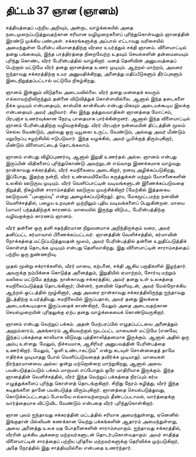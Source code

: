 # திட்டம் 37 ஞான (ஞானம்)

சத்தியத்தைப் பற்றிய அறிவும், அன்றாட வாழ்க்கையில் அதை நடைமுறைப்படுத்துவதற்கான சரியான வழிமுறைகளைப் புரிந்துகொள்வதும் ஞானத்தின் இரண்டு முக்கிய பண்புகள். சக்கரங்களுக்கு அப்பால் எட்டாவது வரிசையில் அமைந்துள்ள பேரின்ப விமானத்திற்கு வீரரை உயர்த்தும் சக்தி ஞானம். விளையாட்டில் தனது பங்கையும், இந்த பாத்திரத்தை நிறைவேற்ற உதவும் செயல்களின் தன்மையையும் புரிந்து கொண்ட வீரர் பேரின்பத்தில் வாழ்கிறார். மனத் தெளிவின் அனுபவத்தைப் பெற்றால் மட்டுமே வீரர் தனது ஞானத்தை உணர முடியும். ஆற்றல் மாற்றம், அவரை ஐந்தாவது சக்கரத்திற்கு உயர அனுமதிக்கிறது, அனைத்து மதிப்பீடுகளும் தீர்ப்புகளும் இடைநிறுத்தப்பட்டால் மட்டுமே நிகழ்கிறது.

ஞானம் இன்னும் விடுதலை அடையவில்லை. வீரர் தனது மனதைக் கவரும் எல்லாவற்றிலிருந்தும் தன்னை விடுவித்துக் கொள்ளவில்லை. ஆனால் இந்த தடைகளை நீக்க முடியும் என்பதையும், காஸ்மிக் கான்சியஸ் என்பது மிகவும் அடையக்கூடிய இலக்கு என்பதையும் அவர் அறிவார். சில இந்து தத்துவவாதிகள் ஞானத்தை மோட்சம், பிரபஞ்ச உணர்வுக்கான நேரடி பாதையாக பார்க்கின்றனர். ஆனால் இந்த விளையாட்டில் ஞானம் பேரின்பத்திற்கு வழிவகுக்கிறது. வீரர் பிரபஞ்ச நன்மையின் திட்டத்தின் மூலம் செல்ல வேண்டும், அல்லது ஒரு டியூஸை உருட்ட வேண்டும், அல்லது அவர் மீண்டும் மறுபிறப்பு சுழற்சியில் ஈடுபடுவார். இந்த வழக்கில், அவர் பூமிக்குத் திரும்புகிறார், மீண்டும் விளையாட்டைத் தொடங்கலாம்.

ஞானம் என்பது விழிப்புணர்வு, ஆனால் இறுதி உணர்தல் அல்ல. ஞானம் என்பது இருப்பின் விதிகளைப் புரிந்துகொண்டு அவற்றுடன் எவ்வாறு இணக்கமாக வாழ்வது. நான்காவது சக்கரத்தில், வீரர் சமநிலையை அடைகிறார், நனவு அழிக்கப்படுகிறது, இப்போது, இதற்கு நன்றி, வீரர் உண்மையிலேயே கருத்துக்கள் மற்றும் யோசனைகளின் உலகில் ஊடுருவ முடியும். வீரர் வெளிப்பாட்டின் வடிவங்களுடன் இணைக்கப்படுவதை நிறுத்தி, நிகழ்வின் சாராம்சத்தில் ஊடுருவ முயற்சிக்கிறார் (மேற்கில் இத்தகைய ஊடுருவல் "புலனாய்வு" என்று அழைக்கப்படுகிறது). தூய, மேகமூட்டமற்ற நனவின் வெளிச்சத்தில், பழைய உறவுகள் முற்றிலும் புதிய வடிவங்களைப் பெறுகின்றன. மாயை (மாயா) பந்தத்திற்குக் காரணம். மாயையில் இருந்து விடுபட, பேரின்பத்திற்கு வழிவகுக்கும் காரணம் ஞானம்.

வீரர் தன்னை ஒரு தனி சுதந்திரமான நிறுவனமாக அறிந்திருக்கும் வரை, அவர் தனிப்பட்ட கர்மாவால் பிணைக்கப்பட்டவர். ஞானத்தின் வெளிச்சத்தில், கர்மாவின் நோக்கத்தை மட்டுப்படுத்துவதன் மூலம், அவர் பேரின்பத்தில் தன்னை உறுதிப்படுத்திக் கொள்ளத் தொடங்க முடியும் என்பது தெளிவாகிறது. இது விளையாட்டின் சாராம்சத்தைப் பற்றிய ஒரு நுண்ணறிவு.

முதல் மூன்று சக்ராக்களில், வீரர் மாயை, கற்பனை, சக்தி ஆகிய பகுதிகளில் இழந்தார். அவருக்கு நம்பிக்கை கொடுத்த அனைத்தும், இறுதியில் ஏமாற்றம், சோர்வு மற்றும் வலியை மட்டுமே தந்தது. நான்காவது சக்கரத்தில், அவர் தனது உள் உலகத்தை சமநிலைப்படுத்தத் தொடங்கினார்; பின்னர், நனவின் தெளிவுடன், அவர் மேல்நோக்கிய ஆற்றல் ஓட்டத்தில் மூழ்கினார், அது அவரை நான்காவது சக்கரத்திலிருந்து ஐந்தாவது இடத்திற்கு உயர்த்தியது. சமநிலையில் இருப்பதால், அவர் தனது இலக்கை அடையக்கூடியதாக இருப்பதைக் காண்கிறார், மேலும் அதை அடைவதற்கான செயல்முறையின் புரிதலுக்கு ஏற்ப தனது வாழ்க்கையைக் கொண்டுவருகிறார்.

ஞானம் என்பது வெற்றுப் பக்கம். அதன் மேற்பரப்பில் எழுதப்பட்டவை அனைத்தும் அஹம்காரம், அகங்காரம் ஆகியவற்றால் மூடப்பட்ட மாயைகள் மட்டுமே (எனவே, இந்தப் பக்கத்தை காலியாக விடுவது புத்திசாலித்தனமாக இருக்கும். ஆனால் அதில் ஒரு அம்பு உள்ளது. மேலும், நிச்சயமாக, ஆசிரியர் அனுபவத்தின் பேரின்பத்தை உணர்கிறார். மேலும், "ஒளி உண்டாகட்டும்" என்று கடவுள் சொன்னதைத் தாமே எதிர்க்க முடியாதது போல் வெளிப்படுவதைத் தவிர்க்க முடியாது). மாயைகள் நிரந்தரமானவை அல்ல: ஒன்று மற்றொன்றை மாற்றுகிறது, ஆனால் அவை பயன்படுத்தப்படும் பக்கம் மாறாமல் எப்போதும் ஒரே மாதிரியாக இருக்கும். இந்த ஞானத்தின் வெளிச்சத்தில், வீரர் இந்த வெற்றுப் பக்கத்தை நிரப்பும் கர்ம எழுத்துக்களைப் புரிந்து கொள்ளத் தொடங்குகிறார். சிறிது நேரம் கழித்து, வீரர் இந்த கடிதங்களை தானே பயன்படுத்த விரும்புகிறார். ஞானத்தை செயல்படுத்துவது, கொடுக்கப்பட்டதைப் போலவே எல்லாவற்றையும் தீண்டப்படாமல், வார்த்தைக்கு வார்த்தையாக விட்டுவிட வேண்டும் என்பதை வீரர் புரிந்துகொள்கிறார்.

ஞான புலம் ஐந்தாவது சக்கரத்தின் மட்டத்தில் சரியாக அமைந்துள்ளது, ஏனெனில் இங்குதான் பில்லியன் கணக்கான வெற்று பக்கங்களின் ஆதாரம் அமைந்துள்ளது, அவை அனைத்து உலக மத போதனைகளின் சாராம்சமாகும். ஐந்தாவது சக்கரத்தில், வீரரின் முக்கிய அக்கறை மற்றவர்களுடன் தொடர்புகொள்வதாகும்: அவர் சாதித்த விளையாட்டின் சாரத்தைப் பற்றிய புரிதலை மற்றவர்களுக்கு தெரிவிக்க முற்படுகிறார், அதே நேரத்தில் இது சாத்தியமில்லை என்பதை உணர்ந்தார்.
